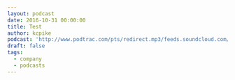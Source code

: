 ```yaml
---
layout: podcast
date: 2016-10-31 00:00:00
title: Test
author: kcpike
podcast: 'http://www.podtrac.com/pts/redirect.mp3/feeds.soundcloud.com/stream/290793051-stack-exchange-stack-overflow-podcast-93-a-very-spolsky-halloween-special.mp3'
draft: false
tags:
  - company
  - podcasts
---
```

